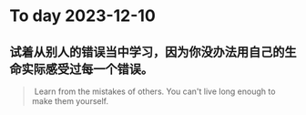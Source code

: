 
# To day 2023-12-10


## 试着从别人的错误当中学习，因为你没办法用自己的生命实际感受过每一个错误。
>  Learn from the mistakes of others. You can't live long enough to make them yourself.

    